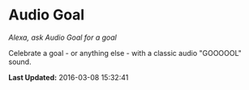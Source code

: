 # Audio Goal
*Alexa, ask Audio Goal for a goal*

Celebrate a goal - or anything else - with a classic audio "GOOOOOL" sound.

**Last Updated:** 2016-03-08 15:32:41